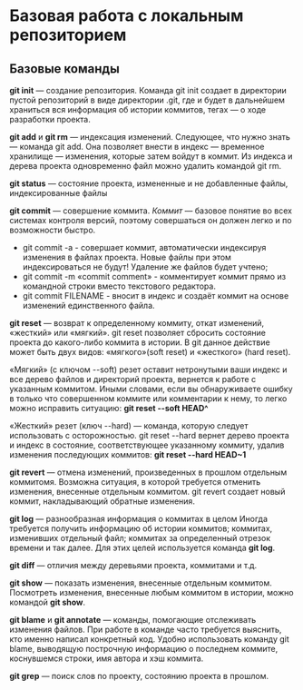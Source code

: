 # Базовая работа с локальным репозиторием
## Базовые команды
**git init** — создание репозитория.
Команда git init создает в директории пустой репозиторий в виде директории .git, где и будет в дальнейшем храниться вся информация об истории коммитов, тегах — о ходе разработки проекта.

__git add__ и **git rm** — индексация изменений.
Следующее, что нужно знать — команда git add. Она позволяет внести в индекс — временное хранилище — изменения, которые затем войдут в коммит. Из индекса и дерева проекта одновременно файл можно удалить командой git rm.

**git status** — состояние проекта, измененные и не добавленные файлы, индексированные файлы

**git commit** — совершение коммита.
*Коммит* — базовое понятие во всех системах контроля версий, поэтому совершаться он должен легко и по возможности быстро.
- git commit -a - совершает коммит, автоматически индексируя изменения в файлах проекта. Новые файлы при этом индексироваться не будут! Удаление же файлов будет учтено;
- git commit -m «commit comment» - комментирует коммит прямо из командной строки вместо текстового редактора.
- git commit FILENAME - вносит в индекс и создаёт коммит на основе изменений единственного файла.

**git reset** — возврат к определенному коммиту, откат изменений, «жесткий» или «мягкий». git reset позволяет сбросить состояние проекта до какого-либо коммита в истории. В git данное действие может быть двух видов: «мягкого»(soft reset) и «жесткого» (hard reset).

«Мягкий» (с ключом --soft) резет оставит нетронутыми ваши индекс и все дерево файлов и директорий проекта, вернется к работе с указанным коммитом. Иными словами, если вы обнаруживаете ошибку в только что совершенном коммите или комментарии к нему, то легко можно исправить ситуацию: **git reset --soft HEAD^**

«Жесткий» резет (ключ --hard) — команда, которую следует использовать с осторожностью. git reset --hard вернет дерево проекта и индекс в состояние, соответствующее указанному коммиту, удалив изменения последующих коммитов: **git reset --hard HEAD~1**

**git revert** — отмена изменений, произведенных в прошлом отдельным коммитомя. Возможна ситуация, в которой требуется отменить изменения, внесенные отдельным коммитом. git revert создает новый коммит, накладывающий обратные изменения.

**git log** — разнообразная информация о коммитах в целом
Иногда требуется получить информацию об истории коммитов; коммитах, изменивших отдельный файл; коммитах за определенный отрезок времени и так далее. Для этих целей используется команда **git log**.

**git diff** — отличия между деревьями проекта, коммитами и т.д.

**git show** — показать изменения, внесенные отдельным коммитом. Посмотреть изменения, внесенные любым коммитом в истории, можно командой **git show**.

**git blame** и **git annotate** — команды, помогающие отслеживать изменения файлов. При работе в команде часто требуется выяснить, кто именно написал конкретный код. Удобно использовать команду git blame, выводящую построчную информацию о последнем коммите, коснувшемся строки, имя автора и хэш коммита.

**git grep** — поиск слов по проекту, состоянию проекта в прошлом.